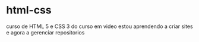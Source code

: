 # html-css
 curso de HTML 5 e CSS 3 do curso em video
 estou aprendendo a criar sites e agora a gerenciar repositorios